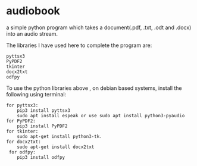 # audiobook
a simple python program which takes a document(.pdf, .txt, .odt and .docx) into an audio stream.

The  libraries I have used here to complete the program are:

    pyttsx3
    PyPDF2
    tkinter
    docx2txt
    odfpy

To use the python libraries above , on debian based systems, install the following using terminal:

    for pyttsx3:
        pip3 install pyttsx3
        sudo apt install espeak or use sudo apt install python3-pyaudio
    for PyPDF2:
        pip3 install PyPDF2
    for tkinter:
        sudo apt-get install python3-tk.
    for docx2txt:
        sudo apt-get install docx2txt
     for odfpy:
        pip3 install odfpy
